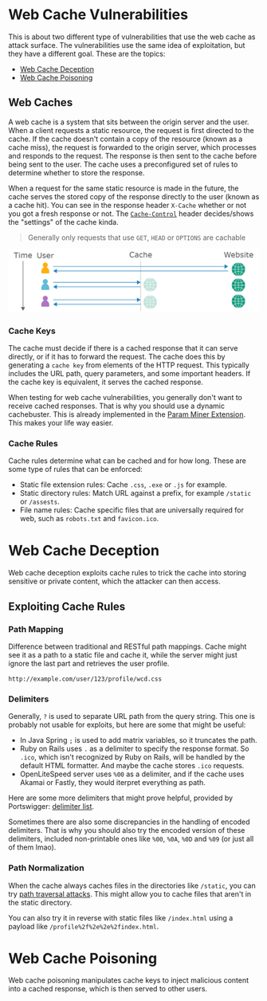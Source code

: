 # Web Cache Vulnerabilities
This is about two different type of vulnerabilities that use the web cache as attack surface. The vulnerabilities use the same idea of exploitation, but they have a different goal. These are the topics:
- [Web Cache Deception](#web-cache-deception)
- [Web Cache Poisoning](#web-cache-poisoning)

## Web Caches
A web cache is a system that sits between the origin server and the user. When a client requests a static resource, the request is first directed to the cache. If the cache doesn't contain a copy of the resource (known as a cache miss), the request is forwarded to the origin server, which processes and responds to the request. The response is then sent to the cache before being sent to the user. The cache uses a preconfigured set of rules to determine whether to store the response.

When a request for the same static resource is made in the future, the cache serves the stored copy of the response directly to the user (known as a cache hit). You can see in the response header `X-Cache` whether or not you got a fresh response or not. The [`Cache-Control`](https://developer.mozilla.org/en-US/docs/Web/HTTP/Headers/Cache-Control) header decides/shows the "settings" of the cache kinda.

> Generally only requests that use `GET`, `HEAD` or `OPTIONS` are cachable

![Schematic web cache](../images/Web_cache.png)

### Cache Keys
The cache must decide if there is a cached response that it can serve directly, or if it has to forward the request. The cache does this by generating a `cache key` from elements of the HTTP request. This typically includes the URL path, query parameters, and some important headers. If the cache key is equivalent, it serves the cached response.

When testing for web cache vulnerabilities, you generally don't want to receive cached responses. That is why you should use a dynamic cachebuster. This is already implemented in the [Param Miner Extension](../burp/param_miner.md#dynamic-cachebuster). This makes your life way easier.

### Cache Rules
Cache rules determine what can be cached and for how long. These are some type of rules that can be enforced:
- Static file extension rules: Cache `.css`, `.exe` or `.js` for example.
- Static directory rules: Match URL against a prefix, for example `/static` or `/assests`.
- File name rules: Cache specific files that are universally required for web, such as `robots.txt` and `favicon.ico`.



# Web Cache Deception
Web cache deception exploits cache rules to trick the cache into storing sensitive or private content, which the attacker can then access.

## Exploiting Cache Rules

### Path Mapping
Difference between traditional and RESTful path mappings. Cache might see it as a path to a static file and cache it, while the server might just ignore the last part and retrieves the user profile.
```url
http://example.com/user/123/profile/wcd.css
```

### Delimiters
Generally, `?` is used to separate URL path from the query string. This one is probably not usable for exploits, but here are some that might be useful:

- In Java Spring `;` is used to add matrix variables, so it truncates the path.
- Ruby on Rails uses `.` as a delimiter to specify the response format. So `.ico`, which isn't recognized by Ruby on Rails, will be handled by the default HTML formatter. And maybe the cache stores `.ico` requests.
- OpenLiteSpeed server uses `%00` as a delimiter, and if the cache uses Akamai or Fastly, they would iterpret everything as path.

Here are some more delimiters that might prove helpful, provided by Portswigger: [delimiter list](https://portswigger.net/web-security/web-cache-deception/wcd-lab-delimiter-list).

Sometimes there are also some discrepancies in the handling of encoded delimiters. That is why you should also try the encoded version of these delimiters, included non-printable ones like `%00`, `%0A`, `%0D` and `%09` (or just all of them lmao).

### Path Normalization
When the cache always caches files in the directories like `/static`, you can try [path traversal attacks](./path_traversal.md). This might allow you to cache files that aren't in the static directory.

You can also try it in reverse with static files like `/index.html` using a payload like `/profile%2f%2e%2e%2findex.html`.


# Web Cache Poisoning
Web cache poisoning manipulates cache keys to inject malicious content into a cached response, which is then served to other users.
